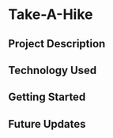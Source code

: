 # Take-A-Hike

## Project Description


## Technology Used


## Getting Started


## Future Updates

